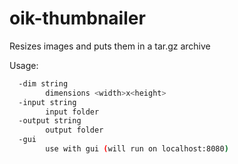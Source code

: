 # oik-thumbnailer
Resizes images and puts them in a tar.gz archive

Usage: 
```bash
  -dim string
        dimensions <width>x<height>
  -input string
        input folder
  -output string
        output folder
  -gui
        use with gui (will run on localhost:8080)
```
